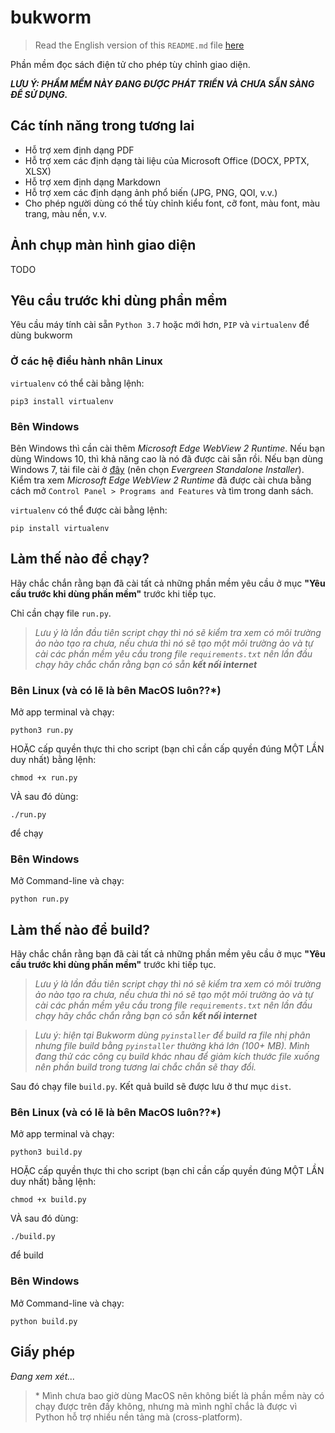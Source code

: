 # bukworm

> Read the English version of this `README.md` file [here](README.md)

Phần mềm đọc sách điện tử cho phép tùy chỉnh giao diện.

***LƯU Ý: PHẦM MỀM NÀY ĐANG ĐƯỢC PHÁT TRIỂN VÀ CHƯA SẴN SÀNG ĐỂ SỬ DỤNG.***

## Các tính năng trong tương lai
- Hỗ trợ xem định dạng PDF
- Hỗ trợ xem các định dạng tài liệu của Microsoft Office (DOCX, PPTX, XLSX)
- Hỗ trợ xem định dạng Markdown
- Hỗ trợ xem các định dạng ảnh phổ biến (JPG, PNG, QOI, v.v.)
- Cho phép người dùng có thể tùy chỉnh kiểu font, cỡ font, màu font, màu trang, màu nền, v.v.

## Ảnh chụp màn hình giao diện

TODO

## Yêu cầu trước khi dùng phần mềm

Yêu cầu máy tính cài sẵn `Python 3.7` hoặc mới hơn, `PIP` và `virtualenv` để dùng bukworm

### Ở các hệ điều hành nhân Linux

`virtualenv` có thể cài bằng lệnh:

```
pip3 install virtualenv
```

### Bên Windows

Bên Windows thì cần cài thêm _Microsoft Edge WebView 2 Runtime_. Nếu bạn dùng Windows 10, thì khả năng cao là nó đã được cài sẵn rồi. Nếu bạn dùng Windows 7, tải file cài ở [đây](https://developer.microsoft.com/en-us/microsoft-edge/webview2/#download-section) (nên chọn _Evergreen Standalone Installer_). Kiểm tra xem _Microsoft Edge WebView 2 Runtime_ đã được cài chưa bằng cách mở `Control Panel > Programs and Features` và tìm trong danh sách.

`virtualenv` có thể được cài bằng lệnh:

```
pip install virtualenv
```

## Làm thế nào để chạy?

Hãy chắc chắn rằng bạn đã cài tất cả những phần mềm yêu cầu ở mục **"Yêu cầu trước khi dùng phần mềm"** trước khi tiếp tục.

Chỉ cần chạy file `run.py`.

> _Lưu ý là lần đầu tiên script chạy thì nó sẽ kiểm tra xem có môi trường ảo nào tạo ra chưa, nếu chưa thì nó sẽ tạo một môi trường ảo và tự cài các phần mềm yêu cầu trong file `requirements.txt` nên lần đầu chạy hãy chắc chắn rằng bạn có sẵn **kết nối internet**_

### Bên Linux (và có lẽ là bên MacOS luôn??*)

Mở app terminal và chạy:

```
python3 run.py
```

HOẶC cấp quyền thực thi cho script (bạn chỉ cần cấp quyền đúng MỘT LẦN duy nhất) bằng lệnh:

```
chmod +x run.py
```

VÀ sau đó dùng:

```
./run.py
```

để chạy

### Bên Windows

Mở Command-line và chạy:

```
python run.py
```


## Làm thế nào để build?

Hãy chắc chắn rằng bạn đã cài tất cả những phần mềm yêu cầu ở mục **"Yêu cầu trước khi dùng phần mềm"** trước khi tiếp tục.

> _Lưu ý là lần đầu tiên script chạy thì nó sẽ kiểm tra xem có môi trường ảo nào tạo ra chưa, nếu chưa thì nó sẽ tạo một môi trường ảo và tự cài các phần mềm yêu cầu trong file `requirements.txt` nên lần đầu chạy hãy chắc chắn rằng bạn có sẵn **kết nối internet**_

> _Lưu ý: hiện tại Bukworm dùng `pyinstaller` để build ra file nhị phân nhưng file build bằng `pyinstaller` thường khá lớn (100+ MB). Mình đang thử các công cụ build khác nhau để giảm kích thước file xuống nên phần build trong tương lai chắc chắn sẽ thay đổi._

Sau đó chạy file `build.py`. Kết quả build sẽ được lưu ở thư mục `dist`.

### Bên Linux (và có lẽ là bên MacOS luôn??*)

Mở app terminal và chạy:

```
python3 build.py
```

HOẶC cấp quyền thực thi cho script (bạn chỉ cần cấp quyền đúng MỘT LẦN duy nhất) bằng lệnh:

```
chmod +x build.py
```

VÀ sau đó dùng:

```
./build.py
```

để build

### Bên Windows

Mở Command-line và chạy:

```
python build.py
```

## Giấy phép
_Đang xem xét..._

> \* Mình chưa bao giờ dùng MacOS nên không biết là phần mềm này có chạy được trên đấy không, nhưng mà mình nghĩ chắc là được vì Python hỗ trợ nhiều nền tảng mà (cross-platform).
